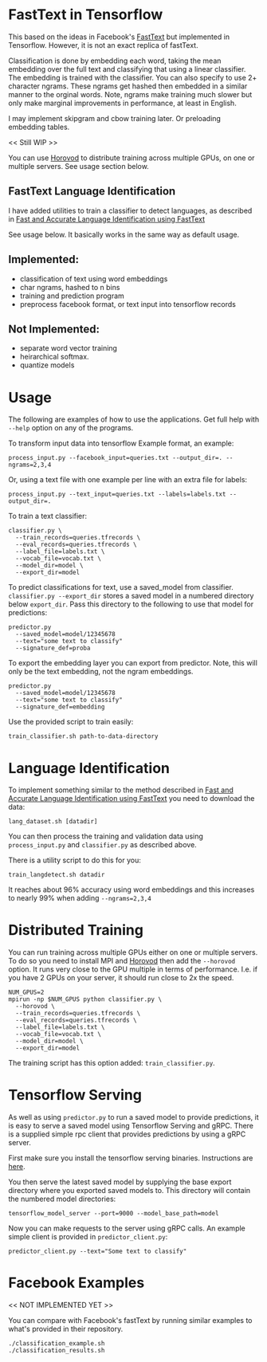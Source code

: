 # FastText in Tensorflow

This based on the ideas in Facebook's [FastText](https://github.com/facebookresearch/fastText) but implemented in
Tensorflow. However, it is not an exact replica of fastText.

Classification is done by embedding each word, taking the mean
embedding over the full text and classifying that using a linear
classifier. The embedding is trained with the classifier.  You can
also specify to use 2+ character ngrams. These ngrams get hashed then
embedded in a similar manner to the orginal words. Note, ngrams make
training much slower but only make marginal improvements in
performance, at least in English.

I may implement skipgram and cbow training later. Or preloading
embedding tables.

<< Still WIP >>

You can use [Horovod](https://github.com/uber/horovod) to distribute
training across multiple GPUs, on one or multiple servers. See usage
section below.

## FastText Language Identification

I have added utilities to train a classifier to detect languages, as
described in [Fast and Accurate Language Identification using
FastText](https://fasttext.cc/blog/2017/10/02/blog-post.html)

See usage below. It basically works in the same way as default usage.

## Implemented:
- classification of text using word embeddings
- char ngrams, hashed to n bins
- training and prediction program
- preprocess facebook format, or text input into tensorflow records

## Not Implemented:
- separate word vector training
- heirarchical softmax.
- quantize models

# Usage

The following are examples of how to use the applications. Get full help with
`--help` option on any of the programs.

To transform input data into tensorflow Example format, an example:

    process_input.py --facebook_input=queries.txt --output_dir=. --ngrams=2,3,4

Or, using a text file with one example per line with an extra file for labels:

    process_input.py --text_input=queries.txt --labels=labels.txt --output_dir=.

To train a text classifier:

    classifier.py \
      --train_records=queries.tfrecords \
      --eval_records=queries.tfrecords \
      --label_file=labels.txt \
      --vocab_file=vocab.txt \
      --model_dir=model \
      --export_dir=model

To predict classifications for text, use a saved_model from
classifier. `classifier.py --export_dir` stores a saved model in a
numbered directory below `export_dir`. Pass this directory to the
following to use that model for predictions:

    predictor.py
      --saved_model=model/12345678
      --text="some text to classify"
      --signature_def=proba

To export the embedding layer you can export from predictor. Note,
this will only be the text embedding, not the ngram embeddings.

    predictor.py
      --saved_model=model/12345678
      --text="some text to classify"
      --signature_def=embedding

Use the provided script to train easily:

    train_classifier.sh path-to-data-directory

# Language Identification

To implement something similar to the method described in [Fast and
Accurate Language Identification using
FastText](https://fasttext.cc/blog/2017/10/02/blog-post.html) you need to download the data:

    lang_dataset.sh [datadir]

You can then process the training and validation data using
`process_input.py` and `classifier.py` as described above.

There is a utility script to do this for you:

    train_langdetect.sh datadir

It reaches about 96% accuracy using word embeddings and this increases to nearly 99% when 
adding `--ngrams=2,3,4`

# Distributed Training

You can run training across multiple GPUs either on one or multiple
servers. To do so you need to install MPI and
[Horovod](https://github.com/uber/horovod) then add the `--horovod`
option. It runs very close to the GPU multiple in terms of
performance. I.e. if you have 2 GPUs on your server, it should run
close to 2x the speed.

    NUM_GPUS=2
    mpirun -np $NUM_GPUS python classifier.py \
      --horovod \
      --train_records=queries.tfrecords \
      --eval_records=queries.tfrecords \
      --label_file=labels.txt \
      --vocab_file=vocab.txt \
      --model_dir=model \
      --export_dir=model

The training script has this option added: `train_classifier.py`.

# Tensorflow Serving

As well as using `predictor.py` to run a saved model to provide
predictions, it is easy to serve a saved model using Tensorflow
Serving and gRPC. There is a supplied simple rpc client that provides
predictions by using a gRPC server.

First make sure you install the tensorflow serving binaries. Instructions are [here](https://github.com/tensorflow/serving/blob/master/tensorflow_serving/g3doc/setup.md#installing-the-modelserver).

You then serve the latest saved model by supplying the base export
directory where you exported saved models to. This directory will
contain the numbered model directories:

    tensorflow_model_server --port=9000 --model_base_path=model

Now you can make requests to the server using gRPC calls. An example
simple client is provided in `predictor_client.py`:

    predictor_client.py --text="Some text to classify"

# Facebook Examples

<< NOT IMPLEMENTED YET >>

You can compare with Facebook's fastText by running similar examples
to what's provided in their repository.

    ./classification_example.sh
    ./classification_results.sh
